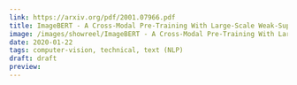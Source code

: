 ```yaml
---
link: https://arxiv.org/pdf/2001.07966.pdf
title: ImageBERT - A Cross-Modal Pre-Training With Large-Scale Weak-Supervised Image-Text Data
image: /images/showreel/ImageBERT - A Cross-Modal Pre-Training With Large-Scale Weak-Supervised Image-Text Data.jpg
date: 2020-01-22
tags: computer-vision, technical, text (NLP)
draft: draft
preview:
---
```



